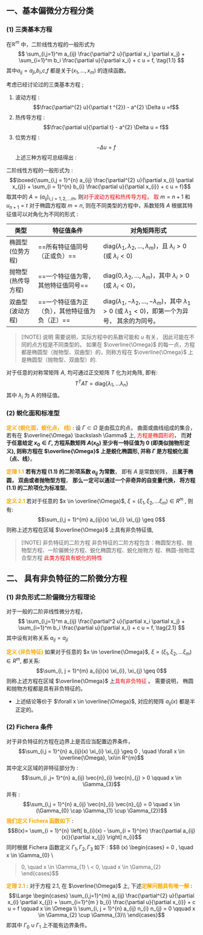 ## 一、基本偏微分方程分类
### (1) 三类基本方程 
在$\mathbb{R}^m$ 中，二阶线性方程的一般形式为  
$$
\sum_{i,j=1}^m a_{ij} \frac{\partial^2 u}{\partial x_i \partial x_j} + \sum_{i=1}^m b_i \frac{\partial u}{\partial x_i} + c u = f, \tag{1.1}
$$
其中$a_{ij} = a_{ji}$,$b_i$,$c$,$f$ 都是关于$(x_1, \ldots, x_m)$ 的连续函数。 

考虑已经讨论过的三类基本方程 ; 
1. 波动方程 : 
$$\frac{\partial^{2} u}{\partial t  ^{2}}  - a^{2} \Delta  u =f$$
2.  热传导方程 : 
$$\frac{\partial u}{\partial t} - a^{2} \Delta  u  = f$$
3.   位势方程 : 
$$- \Delta  u  =f  $$
上述三种方程可总结得出 : 

二阶线性方程的一般形式为 : 
$$\boxed{\sum_{i,j  = 1}^{n} a_{ij}  \frac{\partial^{2} u}{\partial x_{i} \partial x_{j}}  + \sum_{i = 1}^{n} b_{i} \frac{\partial u}{\partial x_{i}} + c u  = f}$$
取其中的 $A = (a_{ij})_{i,j = 1,2, \dots m}$, 则<mark style="background: transparent; color: red">对于波动方程和热传导方程， 取</mark> $m = n+1$ 和 $u_{n+1} = t$ 对于椭圆方程取 $m = n$, 则在不同类型的方程中，系数矩阵 $A$ 根据其特征值可以对角化为不同的形式 :  

| 类型         | 特征值条件                     | 对角矩阵形式                                                                                                           |
| ---------- | ------------------------- | ---------------------------------------------------------------------------------------------------------------- |
| 椭圆型(位势方程)  | ==所有特征值同号（正或负）==              | $\text{diag}(\lambda_1, \lambda_2, \ldots, \lambda_m)$，且 $\lambda_i > 0$ (或 $\lambda_i < 0$)                     |
| 抛物型(热传导方程) | ==一个特征值为零，其他特征值同号==           | $\text{diag}(0, \lambda_2, \ldots, \lambda_m)$，其中 $\lambda_i > 0$ (或 $\lambda_i < 0$)，                           |
| 双曲型(波动方程)  | ==一个特征值为正（负），其他特征值为负（正）== | $\text{diag}(\lambda_1, -\lambda_2, \ldots, -\lambda_m)$，其中 $\lambda_1 > 0$ (或 $\lambda_1 < 0$)，即第一个为异号， 其余的为同号。 |

> [!NOTE] 说明
> 需要说明，实际方程中的系数可能和 $u$ 有关， 因此可能在不同的点方程是不同类型的。 如果在 $\overline{\Omega}$ 的每一点，方程都是椭圆型（抛物型、双曲型）的，则称方程在 $\overline{\Omega}$ 上是椭圆型（抛物型、双曲型）的. 

对于任意的对称常矩阵 $A$, 均可通过正交矩阵 $T$ 化为对角阵, 即有: 
$$ T^{T} A T = \text{diag} \left\{ \lambda_{1}, \dots  \lambda_{n} \right\}$$
其中 $\lambda_{i}$ 为 A 的特征值。 

### (2) 蜕化面和标准型  
<b><mark style="background: transparent; color: orange">定义 (蜕化面，蜕化点， 线)</mark></b> : 设 $\Gamma \subset  \Omega$ 是由孤立的点， 曲面或曲线组成的集合， 若有在 $\overline{\Omega} \backslash \Gamma$ 上,<mark style="background: transparent; color: red"> 方程是椭圆形的</mark>， 而**对于任意给定 $x_0 \in \Gamma$, 方程系数矩阵 $A(x_{0})$ 至少有一特征值为 0  (即类似抛物形定义),  则称方程在 $\overline{\Omega}$  上是蜕化椭圆形,  并称 $\Gamma$  是方程蜕化面（点、线）**。


<b><mark style="background: transparent; color: orange">定理 1.1</mark></b>  **若有方程 (1.1) 的二阶项系数  $a_{ij}$ 为常数**， 即有 $A$  是常数矩阵， 且**属于椭圆， 双曲或者抛物型方程**，  **那么一定可以通过一个非奇异的自变量代换， 将方程(1.1) 的二阶项化为标准型**。

<b><mark style="background: transparent; color: orange">定义 2.1 </mark></b> 若对于任意的 $x \in  \overline{\Omega}$, $\xi = (\xi_{1}, \xi_{2},  \dots \xi_{m} )  \in  R^{m}$ , 则有: 
$$\sum_{i,j = 1}^{m} a_{ij}(x) \xi_{i} \xi_{j} \geq  0$$
则称上述方程在区域 $\overline{\Omega}$ 上具有非负特征值, 

> [!NOTE] 非负特征的二阶方程 
> 非负特征的二阶方程包含：椭圆型方程、抛物型方程、一阶偏微分方程、蜕化椭圆方程、蜕化抛物方
程、椭圆-抛物混合型方程
>  <mark style="background: transparent; color: red">此类方程具有蜕化的特性</mark>

## 二、 具有非负特征的二阶微分方程 
### (1) 非负形式二阶偏微分方程理论 
对于一般的二阶非线性微分方程，
$$
\sum_{i,j=1}^m a_{ij} \frac{\partial^2 u}{\partial x_i \partial x_j} + \sum_{i=1}^m b_i \frac{\partial u}{\partial x_i} + c u = f, \tag{2.1}
$$
其中设有对称关系 $a_{ij} = a_{ji}$  

<b><mark style="background: transparent; color: orange">定义 (非负特征)</mark></b> 如果对于任意的 $x \in \overline{\Omega}$,  $\xi = (\xi_{1}, \xi_{2} , \dots  \xi_{m}) \in R^{m}$, 都关系: 
$$\sum_{i, j = 1}^{m} a_{ij}(x) \xi_{i}, \xi_{j} \geq  0$$
则称上述方程在区域 $\overline{\Omega}$ 上<mark style="background: transparent; color: red">具有非负特征 </mark>。 需要说明， 椭圆和抛物方程都是具有非负特征的。  

- 上述结论等价于 $\forall x \in  \overline{\Omega}$, 对应的矩阵 $a_{ij}(x)$ 都是半正定的。

### (2) Fichera 条件 
对于非负特征的方程在边界上是否应当配置边界条件，  
$$\sum_{i,j = 1}^{n} a_{ij}(x) \xi_{i} \xi_{j} \geq  0  , \quad \forall   x \in  \overline{\Omega},  \xi\in  R^{m}$$
其中定义区域的非特征部分为 : 
$$\sum_{i ,j= 1}^{n} a_{ij} \vec{n}_{i} \vec{n}_{j}  > 0 \qquad  x \in   \Gamma_{3}$$
并有 : 
$$\sum_{i,j = 1}^{n} a_{ij} \vec{n}_{i} \vec{n}_{j} = 0 \quad  x \in (\Gamma_{0} \cap \Gamma_{1} \cup  \Gamma_{2})$$
<b><mark style="background: transparent; color: orange">我们定义 Fichera 函数如下</mark></b> : 
$$B(x)= \sum_{i = 1}^{n}  \left[ b_{i}(x) - \sum_{i = 1}^{m}  \frac{\partial a_{ij}(x)}{\partial x_{j}}   \right] n_{i}$$
同时根据 Fichera 函数定义 $\Gamma_{1}, \Gamma_{2}, \Gamma_{3}$ 如下 : 
$$B (x)   \begin{cases}
= 0 , \quad  x \in  \Gamma_{0}  \\
> 0,  \quad  x \in  \Gamma_{1}   \\
< 0,  \quad  x \in  \Gamma_{2} 
\end{cases}$$

<b><mark style="background: transparent; color: orange">定理 2.1</mark></b> : 对于方程 2.1, 在 $\overline{\Omega}$ 上, 下述<b><mark style="background: transparent; color: orange">定解问题具有唯一解</mark></b> : 
$$\Large \begin{cases}
\sum_{i,j=1}^{m} a_{ij} \frac{\partial^{2} u}{\partial x_{i} \partial x_{j}} + \sum_{i=1}^{m }  b_{i} \frac{\partial u}{\partial x_{i}} + c u = f  \qquad  x \in  \Omega  \\
\sum_{i, j = 1}^{n}  a_{ij} n_{i} n_{j} = 0 \qquad  x \in   \Gamma_{2}  \cup \Gamma_{3}\\
\end{cases}$$
即其中 $\Gamma_0 \cup  \Gamma_1$ 上不能有边界条件。

